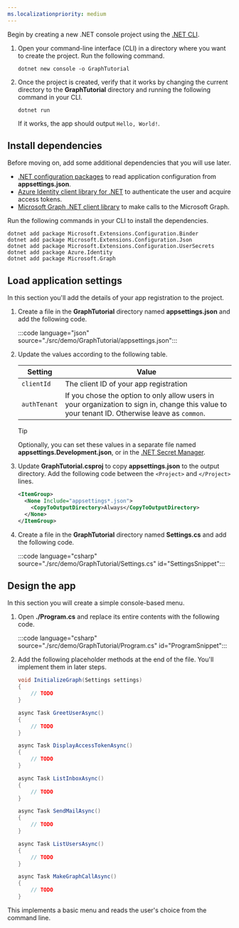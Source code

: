 ```yaml
---
ms.localizationpriority: medium
---
```


<!-- markdownlint-disable MD002 MD041 -->

Begin by creating a new .NET console project using the [.NET CLI](/dotnet/core/tools/).

1. Open your command-line interface (CLI) in a directory where you want to create the project. Run the following command.

    ```dotnetcli
    dotnet new console -o GraphTutorial
    ```

1. Once the project is created, verify that it works by changing the current directory to the **GraphTutorial** directory and running the following command in your CLI.

    ```dotnetcli
    dotnet run
    ```

    If it works, the app should output `Hello, World!`.

## Install dependencies

Before moving on, add some additional dependencies that you will use later.

- [.NET configuration packages](/dotnet/core/extensions/configuration) to read application configuration from **appsettings.json**.
- [Azure Identity client library for .NET](https://www.nuget.org/packages/Azure.Identity)  to authenticate the user and acquire access tokens.
- [Microsoft Graph .NET client library](https://github.com/microsoftgraph/msgraph-sdk-dotnet) to make calls to the Microsoft Graph.

Run the following commands in your CLI to install the dependencies.

```Shell
dotnet add package Microsoft.Extensions.Configuration.Binder
dotnet add package Microsoft.Extensions.Configuration.Json
dotnet add package Microsoft.Extensions.Configuration.UserSecrets
dotnet add package Azure.Identity
dotnet add package Microsoft.Graph
```

## Load application settings

In this section you'll add the details of your app registration to the project.

1. Create a file in the **GraphTutorial** directory named **appsettings.json** and add the following code.

    :::code language="json" source="./src/demo/GraphTutorial/appsettings.json":::

1. Update the values according to the following table.

    | Setting | Value |
    |---------|-------|
    | `clientId` | The client ID of your app registration |
    | `authTenant` | If you chose the option to only allow users in your organization to sign in, change this value to your tenant ID. Otherwise leave as `common`. |

    > [!TIP]
    > Optionally, you can set these values in a separate file named **appsettings.Development.json**, or in the [.NET Secret Manager](/aspnet/core/security/app-secrets).

1. Update **GraphTutorial.csproj** to copy **appsettings.json** to the output directory. Add the following code between the `<Project>` and `</Project>` lines.

    ```xml
    <ItemGroup>
      <None Include="appsettings*.json">
        <CopyToOutputDirectory>Always</CopyToOutputDirectory>
      </None>
    </ItemGroup>
    ```

1. Create a file in the **GraphTutorial** directory named **Settings.cs** and add the following code.

    :::code language="csharp" source="./src/demo/GraphTutorial/Settings.cs" id="SettingsSnippet":::

## Design the app

In this section you will create a simple console-based menu.

1. Open **./Program.cs** and replace its entire contents with the following code.

    :::code language="csharp" source="./src/demo/GraphTutorial/Program.cs" id="ProgramSnippet":::

1. Add the following placeholder methods at the end of the file. You'll implement them in later steps.

    ```csharp
    void InitializeGraph(Settings settings)
    {
        // TODO
    }

    async Task GreetUserAsync()
    {
        // TODO
    }

    async Task DisplayAccessTokenAsync()
    {
        // TODO
    }

    async Task ListInboxAsync()
    {
        // TODO
    }

    async Task SendMailAsync()
    {
        // TODO
    }

    async Task ListUsersAsync()
    {
        // TODO
    }

    async Task MakeGraphCallAsync()
    {
        // TODO
    }
    ```

This implements a basic menu and reads the user's choice from the command line.
